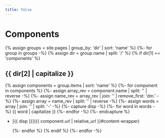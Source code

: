 ```yaml
---
title: false
---
```


# Components

{% assign groups = site.pages | group_by: 'dir' | sort: 'name' %}
{%- for group in groups -%}
  {% assign dir = group.name | split: '/' %}
  {% if dir[1] == 'components' %}

## {{ dir[2] | capitalize }}

{% assign components = group.items | sort: 'name' %}
    {%- for component in components %}
      {%- assign array_rev = component.name | split: '' | reverse -%}
      {%- assign name_rev = array_rev | join: '' | remove_first: 'dm.' -%}
      {%- assign array = name_rev | split: '' | reverse -%}
      {%- assign words = array | join: '' | split: '-' -%}
      {%- capture disp -%}
      {%- for word in words -%}
        {{ word | capitalize }}
      {%- endfor -%}
      {%- endcapture %}

* [{{ disp }}]({{ component.url | relative_url }}#content-wrapper)

    {%- endfor %}
  {% endif %}
{%- endfor -%}
